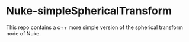 # Nuke-simpleSphericalTransform
This repo contains a c++ more simple version of the spherical transform node of Nuke.
